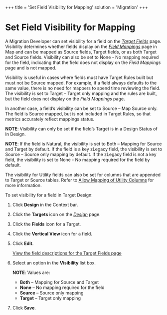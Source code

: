 +++
title = 'Set Field Visibility for Mapping'
solution = 'Migration'
+++

# Set Field Visibility for Mapping

A Migration Developer can set visibility for a field on the
<span style="font-style: italic;">[Target
Fields](../Page_Desc/Target_Fields_H_Target_Design)</span> page.
Visibility determines whether fields display on the
<span style="font-style: italic;">[Field
Mappings](../../Map/Page_Desc/Field_Mappings_H)</span> page in Map
and can be mapped as Source fields, Target fields, or as both Target and
Source fields. Visibility can also be set to None - No mapping required
for the field, indicating that the field does not display on the
<span style="font-style: italic;">Field Mappings</span> page and is not
mapped.

Visibility is useful in cases where fields must have Target Rules built
but must not be Source mapped. For example, if a field always defaults
to the same value, there is no need for mappers to spend time reviewing
the field. The visibility is set to Target – Target only mapping and the
rules are built, but the field does not display on the
<span style="font-style: italic;">Field Mappings</span> page.

In another case, a field’s visibility can be set to Source – Map Source
only. The field is Source mapped, but is not included in Target Rules,
so that metrics accurately reflect mappings status.

<span style="font-weight: bold;">NOTE</span>: Visibility can only be set
if the field’s Target is in a Design Status of In Design.

<span style="font-weight: bold;">NOTE</span>: If the field is Natural,
the visibility is set to Both – Mapping for Source and Target by
default. If the field is a key zLegacy field, the visibility is set to
Source – Source only mapping by default. If the zLegacy field is not a
key field, the visibility is set to None - No mapping required for the
field by default.

The visibility for Utility fields can also be set for columns that are
appended to Target or Source tables. Refer to [Allow Mapping of Utility
Columns](Allow_Mapping_of_Utility_Columns) for more information.

To set visibility for a field in Target Design:

1.  Click <span style="font-weight: bold;">Design</span> in the Context
    bar.

2.  Click the <span style="font-weight: bold;">Targets</span> icon on
    the *[Design](../Page_Desc/Design)* page.

3.  Click the <span style="font-weight: bold;">Fields</span> icon for a
    Target.

4.  Click the <span style="font-weight: bold;">Vertical View</span> icon
    for a field.

5.  Click <span style="font-weight: bold;">Edit</span>.
    
    [View the field descriptions for the Target Fields
    page](../Page_Desc/Target_Fields_H_Target_Design)

6.  Select an option in the
    <span style="font-weight: bold;">Visibility</span> list box.
    
    <span style="font-weight: bold;">NOTE</span>: Values are:
    
      - **Both** – Mapping for Source and Target
      - **None** – No mapping required for the field
      - **Source** – Source only mapping
      - **Target** – Target only mapping

7.  Click <span style="font-weight: bold;">Save</span>.
